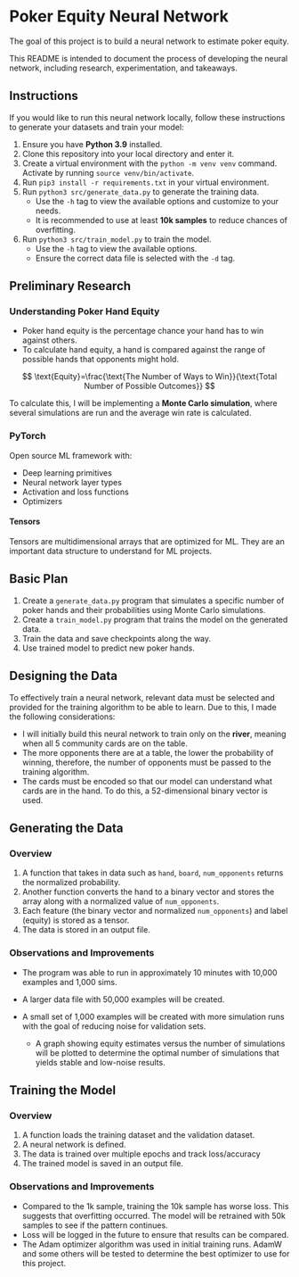 # Poker Equity Neural Network

The goal of this project is to build a neural network to estimate poker equity.

This README is intended to document the process of developing the neural network, including research, experimentation, and takeaways.

## Instructions

If you would like to run this neural network locally, follow these instructions to generate your datasets and train your model:

1. Ensure you have **Python 3.9** installed.
2. Clone this repository into your local directory and enter it.
3. Create a virtual environment with the `python -m venv venv` command. Activate by running `source venv/bin/activate`.
4. Run `pip3 install -r requirements.txt` in your virtual environment.
5. Run `python3 src/generate_data.py` to generate the training data.
    - Use the `-h` tag to view the available options and customize to your needs.
    - It is recommended to use at least **10k samples** to reduce chances of overfitting.
6. Run `python3 src/train_model.py` to train the model.
    - Use the `-h` tag to view the available options.
    - Ensure the correct data file is selected with the `-d` tag.

## Preliminary Research

### Understanding Poker Hand Equity

- Poker hand equity is the percentage chance your hand has to win against others.
- To calculate hand equity, a hand is compared against the range of possible hands that opponents might hold.

$$
\text{Equity}=\frac{\text{The Number of Ways to Win}}{\text{Total Number of Possible Outcomes}}
$$

To calculate this, I will be implementing a **Monte Carlo simulation**, where several simulations are run and the average win rate is calculated.

### PyTorch

Open source ML framework with:

- Deep learning primitives
- Neural network layer types
- Activation and loss functions
- Optimizers

#### Tensors

Tensors are multidimensional arrays that are optimized for ML. They are an important data structure to understand for ML projects.

## Basic Plan

1. Create a `generate_data.py` program that simulates a specific number of poker hands and their probabilities using Monte Carlo simulations.
2. Create a `train_model.py` program that trains the model on the generated data.
3. Train the data and save checkpoints along the way.
4. Use trained model to predict new poker hands.

## Designing the Data

To effectively train a neural network, relevant data must be selected and provided for the training algorithm to be able to learn. Due to this, I made the following considerations:

- I will initially build this neural network to train only on the **river**, meaning when all 5 community cards are on the table.
- The more opponents there are at a table, the lower the probability of winning, therefore, the number of opponents must be passed to the training algorithm.
- The cards must be encoded so that our model can understand what cards are in the hand. To do this, a 52-dimensional binary vector is used.

## Generating the Data

### Overview

1. A function that takes in data such as `hand`, `board`, `num_opponents` returns the normalized probability.
2. Another function converts the hand to a binary vector and stores the array along with a normalized value of `num_opponents`.
3. Each feature (the binary vector and normalized `num_opponents`) and label (equity) is stored as a tensor.
4. The data is stored in an output file.

### Observations and Improvements

- The program was able to run in approximately 10 minutes with 10,000 examples and 1,000 sims.
- A larger data file with 50,000 examples will be created.
- A small set of 1,000 examples will be created with more simulation runs with the goal of reducing noise for validation sets.
    
    - A graph showing equity estimates versus the number of simulations will be plotted to determine the optimal number of simulations that yields stable and low-noise results.

## Training the Model

### Overview

1. A function loads the training dataset and the validation dataset.
2. A neural network is defined.
3. The data is trained over multiple epochs and track loss/accuracy
4. The trained model is saved in an output file.

### Observations and Improvements

- Compared to the 1k sample, training the 10k sample has worse loss. This suggests that overfitting occurred. The model will be retrained with 50k samples to see if the pattern continues.
- Loss will be logged in the future to ensure that results can be compared.
- The Adam optimizer algorithm was used in initial training runs. AdamW and some others will be tested to determine the best optimizer to use for this project.
